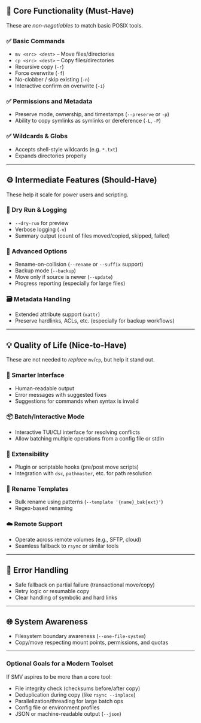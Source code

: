 ## 🧱 Core Functionality (Must-Have)

These are *non-negotiables* to match basic POSIX tools.

### ✅ Basic Commands

* `mv <src> <dest>` – Move files/directories
* `cp <src> <dest>` – Copy files/directories
* Recursive copy (`-r`)
* Force overwrite (`-f`)
* No-clobber / skip existing (`-n`)
* Interactive confirm on overwrite (`-i`)

### ✅ Permissions and Metadata

* Preserve mode, ownership, and timestamps (`--preserve` or `-p`)
* Ability to copy symlinks as symlinks or dereference (`-L`, `-P`)

### ✅ Wildcards & Globs

* Accepts shell-style wildcards (e.g. `*.txt`)
* Expands directories properly

---

## ⚙️ Intermediate Features (Should-Have)

These help it scale for power users and scripting.

### 🧾 Dry Run & Logging

* `--dry-run` for preview
* Verbose logging (`-v`)
* Summary output (count of files moved/copied, skipped, failed)

### 🧰 Advanced Options

* Rename-on-collision (`--rename` or `--suffix` support)
* Backup mode (`--backup`)
* Move only if source is newer (`--update`)
* Progress reporting (especially for large files)

### 🗃️ Metadata Handling

* Extended attribute support (`xattr`)
* Preserve hardlinks, ACLs, etc. (especially for backup workflows)

---

## 💡 Quality of Life (Nice-to-Have)

These are not needed to *replace* `mv`/`cp`, but help it stand out.

### 🧠 Smarter Interface

* Human-readable output
* Error messages with suggested fixes
* Suggestions for commands when syntax is invalid

### 📦 Batch/Interactive Mode

* Interactive TUI/CLI interface for resolving conflicts
* Allow batching multiple operations from a config file or stdin

### 🔌 Extensibility

* Plugin or scriptable hooks (pre/post move scripts)
* Integration with `dsc`, `pathmaster`, etc. for path resolution

### 📂 Rename Templates

* Bulk rename using patterns (`--template '{name}_bak{ext}'`)
* Regex-based renaming

### ☁️ Remote Support

* Operate across remote volumes (e.g., SFTP, cloud)
* Seamless fallback to `rsync` or similar tools

---

## 🚨 Error Handling

* Safe fallback on partial failure (transactional move/copy)
* Retry logic or resumable copy
* Clear handling of symbolic and hard links

---

## 🌐 System Awareness

* Filesystem boundary awareness (`--one-file-system`)
* Copy/move respecting mount points, permissions, and quotas

---

### Optional Goals for a Modern Toolset

If SMV aspires to be more than a core tool:

* File integrity check (checksums before/after copy)
* Deduplication during copy (like `rsync --inplace`)
* Parallelization/threading for large batch ops
* Config file or environment profiles
* JSON or machine-readable output (`--json`)